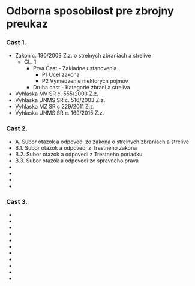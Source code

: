 
Odborna sposobilost pre zbrojny preukaz
======

### Cast 1.
  * Zakon c. 190/2003 Z.z. o strelnych zbraniach a strelive
    * CL. 1
      * Prva Cast - Zakladne ustanovenia
        * P1 Ucel zakona
        * P2 Vymedzenie niektorych pojmov
      * Druha cast - Kategorie zbrani a streliva
  * Vyhlaska MV SR c. 555/2003 Z.z.
  * Vyhlaska UNMS SR c. 516/2003 Z.z.
  * Vyhlaska MZ SR c 229/2011 Z.z.
  * Vyhlaska UNMS SR c. 169/2015 Z.z.
  
### Cast 2.
  * A. Subor otazok a odpovedi zo zakona o strelnych zbraniach a strelive
  * B.1. Subor otazok a odpovedi z Trestneho zakona
  * B.2. Subor otazok a odpovedi z Trestneho poriadku 
  * B.3. Subor otazok a odpovedi zo spravneho prava
  *
  *
  *
  *

### Cast 3.
  *
  *
  *
  *
  *
  *
  *
  *
  *
  *
  *
